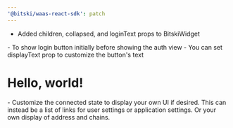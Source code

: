 ```yaml
---
'@bitski/waas-react-sdk': patch
---
```


- Added children, collapsed, and loginText props to BitskiWidget

<BitskiWidget collapsed>
- To show login button initially before showing the auth view

<BitskiWidget collapsed displayText="Connect">
- You can set displayText prop to customize the button's text

<BitskiWidget>
  <h1>Hello, world!</h1>
</BitskiWidget>
- Customize the connected state to display your own UI if desired. This can instead be a list of links for user settings or application settings. Or your own display of address and chains.
